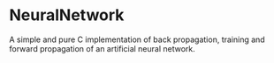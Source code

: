 # NeuralNetwork
A simple and pure C implementation of back propagation, training and forward propagation of an artificial  neural network.

